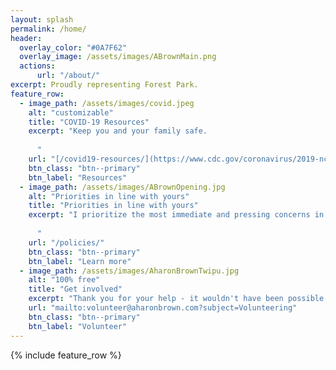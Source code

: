 ```yaml
---
layout: splash
permalink: /home/
header:
  overlay_color: "#0A7F62"
  overlay_image: /assets/images/ABrownMain.png
  actions:
      url: "/about/"
excerpt: Proudly representing Forest Park. 
feature_row:
  - image_path: /assets/images/covid.jpeg
    alt: "customizable"
    title: "COVID-19 Resources"
    excerpt: "Keep you and your family safe.
    
      "
    url: "[/covid19-resources/](https://www.cdc.gov/coronavirus/2019-ncov/more/index.html)"
    btn_class: "btn--primary"
    btn_label: "Resources"
  - image_path: /assets/images/ABrownOpening.jpg
    alt: "Priorities in line with yours"
    title: "Priorities in line with yours"
    excerpt: "I prioritize the most immediate and pressing concerns in our communities.
    
      "
    url: "/policies/"
    btn_class: "btn--primary"
    btn_label: "Learn more"
  - image_path: /assets/images/AharonBrownTwipu.jpg
    alt: "100% free"
    title: "Get involved"
    excerpt: "Thank you for your help - it wouldn't have been possible without you. There is still so much to do - let's get in touch!"
    url: "mailto:volunteer@aharonbrown.com?subject=Volunteering"
    btn_class: "btn--primary"
    btn_label: "Volunteer"      
---
```


{% include feature_row %}
